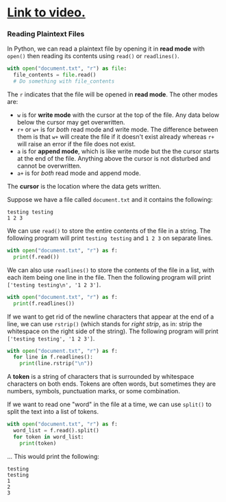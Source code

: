 # [Link to video.](https://www.youtube.com/watch?v=kCHAyZ4Er48&list=PLVD25niNi0Bm4sxSLHOMjqB7ZTPb7Bjxf&index=17)

### Reading Plaintext Files

In Python, we can read a plaintext file by opening it in **read mode** with `open()` then reading its contents using `read()` or `readlines()`.  

```python
with open("document.txt", "r") as file: 
  file_contents = file.read()
  # Do something with file_contents
```

The `r`  indicates that the file will be opened in **read mode**. The other modes are:

* `w` is for **write mode** with the cursor at the top of the file. Any data below below the cursor may get overwritten.
* `r+` or `w+` is for *both* read mode and write mode. The difference between them is that `w+` will create the file if it doesn't exist already whereas `r+` will raise an error if the file does not exist.
* `a` is for **append mode**, which is like write mode but the the cursor starts at the end of the file. Anything above the cursor is not disturbed and cannot be overwritten.
* `a+` is for *both* read mode and append mode.

The **cursor** is the location where the data gets written.


Suppose we have a file called `document.txt` and it contains the following:

```
testing testing
1 2 3
```

We can use `read()` to store the entire contents of the file in a string. The following program will print `testing testing` and `1 2 3` on separate lines.

```python
with open("document.txt", "r") as f:
  print(f.read())
```

We can also use `readlines()` to store the contents of the file in a list, with each item being one line in the file. Then the following program will print `['testing testing\n', '1 2 3']`.

```python
with open("document.txt", "r") as f:
  print(f.readlines())
```

If we want to get rid of the newline characters that appear at the end of a line, we can use `rstrip()` (which stands for *right strip*, as in: strip the whitespace on the right side of the string). The following program will print `['testing testing', '1 2 3']`.

```python
with open("document.txt", "r") as f:
  for line in f.readlines():
    print(line.rstrip("\n"))
```

A **token** is a string of characters that is surrounded by whitespace characters on both ends. Tokens are often words, but sometimes they are numbers, symbols, punctuation marks, or some combination.

If we want to read one "word" in the file at a time, we can use `split()` to split the text into a list of tokens.

```python
with open("document.txt", "r") as f:
  word_list = f.read().split()
  for token in word_list:
    print(token)
```

... This would print the following:

```
testing
testing
1
2
3
```
